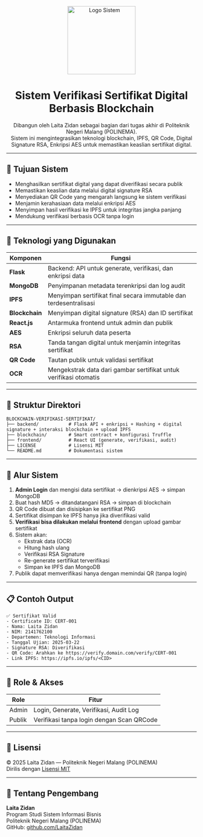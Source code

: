 <p align="center">
  <img src="./frontend/public/icons/logo.png" alt="Logo Sistem" width="180"/>
</p>

<h1 align="center">Sistem Verifikasi Sertifikat Digital Berbasis Blockchain</h1>

<p align="center">
  Dibangun oleh Laita Zidan sebagai bagian dari tugas akhir di Politeknik Negeri Malang (POLINEMA).<br>
  Sistem ini mengintegrasikan teknologi blockchain, IPFS, QR Code, Digital Signature RSA, Enkripsi AES untuk memastikan keaslian sertifikat digital.
</p>

---

## 🎯 Tujuan Sistem

- Menghasilkan sertifikat digital yang dapat diverifikasi secara publik
- Memastikan keaslian data melalui digital signature RSA
- Menyediakan QR Code yang mengarah langsung ke sistem verifikasi
- Menjamin kerahasiaan data melalui enkripsi AES
- Menyimpan hasil verifikasi ke IPFS untuk integritas jangka panjang
- Mendukung verifikasi berbasis OCR tanpa login

---

## 🧠 Teknologi yang Digunakan

| Komponen      | Fungsi                                                                 |
|---------------|------------------------------------------------------------------------|
| **Flask**     | Backend: API untuk generate, verifikasi, dan enkripsi data             |
| **MongoDB**   | Penyimpanan metadata terenkripsi dan log audit                         |
| **IPFS**      | Menyimpan sertifikat final secara immutable dan terdesentralisasi      |
| **Blockchain**| Menyimpan digital signature (RSA) dan ID sertifikat                    |
| **React.js**  | Antarmuka frontend untuk admin dan publik                              |
| **AES**       | Enkripsi seluruh data peserta                                          |
| **RSA**       | Tanda tangan digital untuk menjamin integritas sertifikat              |
| **QR Code**   | Tautan publik untuk validasi sertifikat                                |
| **OCR**       | Mengekstrak data dari gambar sertifikat untuk verifikasi otomatis      |

---

## 🧩 Struktur Direktori

```
BLOCKCHAIN-VERIFIKASI-SERTIFIKAT/
├── backend/           # Flask API + enkripsi + Hashing + digital signature + interaksi blockchain + upload IPFS
├── blockchain/        # Smart contract + konfigurasi Truffle
├── frontend/          # React UI (generate, verifikasi, audit)
├── LICENSE            # Lisensi MIT
└── README.md          # Dokumentasi sistem
```

---

## 🔐 Alur Sistem

1. **Admin Login** dan mengisi data sertifikat → dienkripsi AES → simpan MongoDB
2. Buat hash MD5 → ditandatangani RSA → simpan di blockchain
3. QR Code dibuat dan disisipkan ke sertifikat PNG
4. Sertifikat disimpan ke IPFS hanya jika diverifikasi valid
5. **Verifikasi bisa dilakukan melalui frontend** dengan upload gambar sertifikat
6. Sistem akan:
   - Ekstrak data (OCR)
   - Hitung hash ulang
   - Verifikasi RSA Signature
   - Re-generate sertifikat terverifikasi
   - Simpan ke IPFS dan MongoDB
7. Publik dapat memverifikasi hanya dengan memindai QR (tanpa login)

---

## 📋 Contoh Output

```text
✅ Sertifikat Valid
- Certificate ID: CERT-001
- Nama: Laita Zidan
- NIM: 2141762100
- Departemen: Teknologi Informasi
- Tanggal Ujian: 2025-03-22
- Signature RSA: Diverifikasi
- QR Code: Arahkan ke https://verify.domain.com/verify/CERT-001
- Link IPFS: https://ipfs.io/ipfs/<CID>
```

---

## 👮 Role & Akses

| Role    | Fitur                                      | 
|---------|--------------------------------------------|
| Admin   | Login, Generate, Verifikasi, Audit Log     |
| Publik  | Verifikasi tanpa login dengan Scan QRCode  |

---

## 📜 Lisensi

&copy; 2025 Laita Zidan — Politeknik Negeri Malang (POLINEMA)  
Dirilis dengan [Lisensi MIT](LICENSE)

---

## 🙋 Tentang Pengembang

**Laita Zidan**  
Program Studi Sistem Informasi Bisnis  
Politeknik Negeri Malang (POLINEMA)  
GitHub: [github.com/LaitaZidan](https://github.com/LaitaZidan)